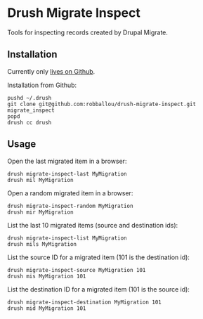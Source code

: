 # Drush Migrate Inspect

Tools for inspecting records created by Drupal Migrate.

## Installation

Currently only [lives on Github](https://github.com/robballou/drush-migrate-inspect).

Installation from Github:

    pushd ~/.drush
    git clone git@github.com:robballou/drush-migrate-inspect.git migrate_inspect
    popd
    drush cc drush

## Usage

Open the last migrated item in a browser:

    drush migrate-inspect-last MyMigration
    drush mil MyMigration

Open a random migrated item in a browser:

    drush migrate-inspect-random MyMigration
    drush mir MyMigration

List the last 10 migrated items (source and destination ids):

    drush migrate-inspect-list MyMigration
    drush mils MyMigration

List the source ID for a migrated item (101 is the destination id):

    drush migrate-inspect-source MyMigration 101
    drush mis MyMigration 101

  List the destination ID for a migrated item (101 is the source id):

    drush migrate-inspect-destination MyMigration 101
    drush mid MyMigration 101
